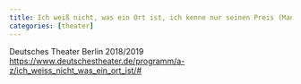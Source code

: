 ```yaml
---
title: Ich weiß nicht, was ein Ort ist, ich kenne nur seinen Preis (Manzini Studien) - Gastspiel Theater Zürich von René Pollesch
categories: [theater]
---
```


Deutsches Theater Berlin 2018/2019
https://www.deutschestheater.de/programm/a-z/ich_weiss_nicht_was_ein_ort_ist/#
